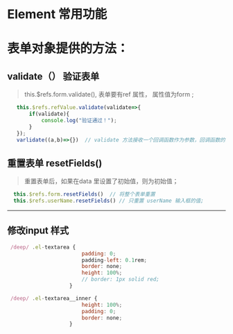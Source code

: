 # Element 常用功能


# 表单对象提供的方法：
##  validate（） 验证表单
> this.$refs.form.validate(), 表单要有ref 属性， 属性值为form  ;
```javascript
   this.$refs.refValue.validate(validate=>{
       if(validate){
           console.log("验证通过！");
       }
   });
   varlidate((a,b)=>{})  // validate 方法接收一个回调函数作为参数，回调函数的两个参数，分别表示校验的结果，和校验不通过的字段
```

##  重置表单 resetFields()
> 重置表单后，如果在data 里设置了初始值，则为初始值；

```javascript
  this.$refs.form.resetFields()  // 将整个表单重置
  this.$refs.userName.resetFields() // 只重置 userName 输入框的值;

```

---

## 修改input 样式
   
```javascript
 /deep/ .el-textarea {
                        padding: 0;
                        padding-left: 0.1rem;
                        border: none;
                        height: 100%;
                        // border: 1px solid red;
                    }

 /deep/ .el-textarea__inner {
                        height: 100%;
                        padding: 0;
                        border: none;
                    }

```
